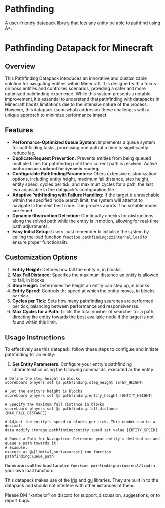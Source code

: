 # Pathfinding
A user-friendly datapack library that lets any entity be able to pathfind using A*.

# Pathfinding Datapack for Minecraft

## Overview
This Pathfinding Datapack introduces an innovative and customizable solution for navigating entities within Minecraft. It is designed with a focus on boss entities and controlled scenarios, providing a safer and more optimized pathfinding experience. While this system presents a notable improvement, it's essential to understand that pathfinding with datapacks in Minecraft has its limitations due to the intensive nature of the process. However, this datapack (somewhat) addresses these challenges with a unique approach to minimize performance impact.

## Features
- **Performance-Optimized Queue System:** Implements a queue system for pathfinding tasks, processing one path at a time to significantly reduce lag.
- **Duplicate Request Prevention:** Prevents entities from being queued multiple times for pathfinding until their current path is resolved. Active paths can be updated for dynamic routing.
- **Configurable Pathfinding Parameters:** Offers extensive customization options, including entity height, maximum fall distance, step height, entity speed, cycles per tick, and maximum cycles for a path, the last two adjustable in the datapack's configuration file.
- **Adaptive Pathfinding with Failure Handling:** If the target is unreachable within the specified node search limit, the system will attempt to navigate to the next best node. The process aborts if no suitable nodes are found.
- **Dynamic Obstruction Detection:** Continually checks for obstructions along the solved path while the entity is in motion, allowing for real-time path adjustments.
- **Easy Initial Setup:** Users must remember to initialize the system by calling the load function `function pathfinding:zzinternal/load` to ensure proper functionality.

## Customization Options
1. **Entity Height:** Defines how tall the entity is, in blocks.
2. **Max Fall Distance:** Specifies the maximum distance an entity is allowed to fall, in blocks.
3. **Step Height:** Determines the height an entity can step up, in blocks.
4. **Entity Speed:** Controls the speed at which the entity moves, in blocks per tick.
5. **Cycles per Tick:** Sets how many pathfinding searches are performed per tick, balancing between performance and responsiveness.
6. **Max Cycles for a Path:** Limits the total number of searches for a path, directing the entity towards the best available node if the target is not found within this limit.

## Usage Instructions
To effectively use this datapack, follow these steps to configure and initiate pathfinding for an entity:

1. **Set Entity Parameters**: Configure your entity's pathfinding characteristics using the following commands, executed as the entity:

```
# Define the step height in blocks
scoreboard players set @s pathfinding.step_height [STEP_HEIGHT]

# Set the entity's height in blocks
scoreboard players set @s pathfinding.entity_height [ENTITY_HEIGHT]

# Specify the maximum fall distance in blocks
scoreboard players set @s pathfinding.fall_distance [MAX_FALL_DISTANCE]

# Adjust the entity's speed in blocks per tick. This number can be a decimal.
data modify storage pathfinding:entity speed set value [ENTITY_SPEED]

# Queue a Path for Navigation: Determine your entity's destination and queue a path towards it:
# Example:
execute at @a[limit=1,sort=nearest] run function pathfinding:queue_path
```

Reminder: call the load function `function pathfinding:zzinternal/load` in your own load function.

This datapack makes use of the [Iris](https://github.com/Aeldrion/Iris) and [gu](https://github.com/gibbsly/gu) libraries. They are built in to the datapack and should not interfere with other instances of them.

Please DM "xanbelor" on discord for support, discussion, suggestions, or to report bugs.

